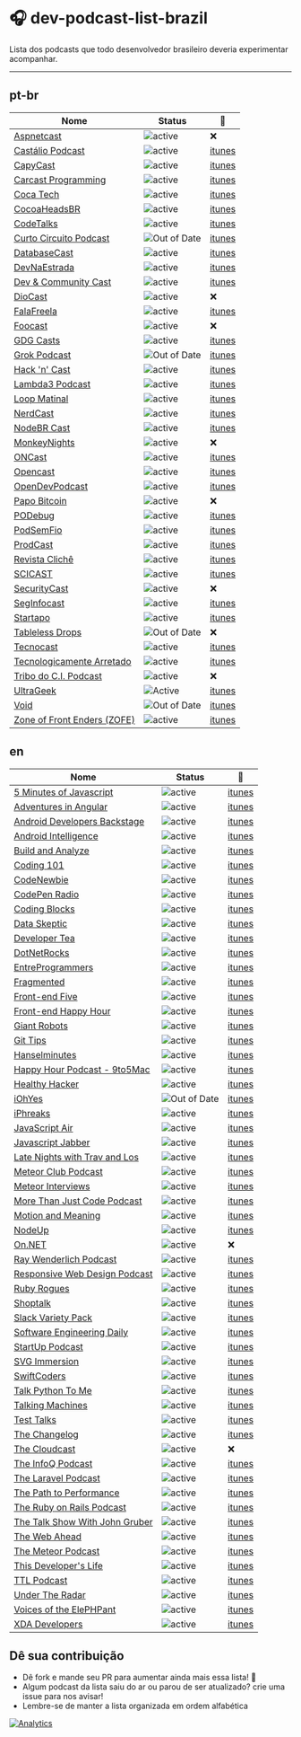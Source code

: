 # :headphones: dev-podcast-list-brazil

Lista dos podcasts que todo desenvolvedor brasileiro deveria experimentar acompanhar.

---

## pt-br
Nome | Status | :musical_note:
---- | ---- | ----
[Aspnetcast](https://www.youtube.com/channel/UC1DrB2LTgVBGiZdgaOrzMCg/featured)|![active](https://img.shields.io/badge/status-active-green.svg?style=flat-square)|:x:
[Castálio Podcast](http://castalio.info/) | ![active](https://img.shields.io/badge/status-active-green.svg?style=flat-square)|[itunes](https://itunes.apple.com/br/podcast/castalio-podcast/id446259197?mt=2)
[CapyCast](https://soundcloud.com/rdshipit/sets/capycast)|![active](https://img.shields.io/badge/status-active-green.svg?style=flat-square)|[itunes](https://itunes.apple.com/br/podcast/capycast/id1093562535)
[Carcast Programming](https://soundcloud.com/carcastprogramming)|![active](https://img.shields.io/badge/status-active-green.svg?style=flat-square)|[itunes](https://itunes.apple.com/br/podcast/carcast-programming/id967624975?mt=2)
[Coca Tech](https://cocatech.com.br/) | ![active](https://img.shields.io/badge/status-active-green.svg?style=flat-square) | [itunes](https://itunes.apple.com/br/podcast/cocatech/id437224054?mt=2)
[CocoaHeadsBR](http://cocoaheads.com.br/podcasts)|![active](https://img.shields.io/badge/status-active-green.svg?style=flat-square)|[itunes](https://itunes.apple.com/br/podcast/cocoaheads-brasil/id1044808957?mt=2)
[CodeTalks](http://www.codetalks.net/)|![active](https://img.shields.io/badge/status-active-green.svg?style=flat-square)|[itunes](https://itunes.apple.com/us/podcast/codetalks/id939257121)
[Curto Circuito Podcast](http://curtocircuito.cc/)|![Out of Date](https://img.shields.io/badge/status-out_of_date-red.svg?style=flat-square)|[itunes](https://itunes.apple.com/us/podcast/curto-circuito-podcast/id712723389)
[DatabaseCast](http://imasters.com.br/perfil/databasecast/)|![active](https://img.shields.io/badge/status-active-green.svg?style=flat-square)|[itunes](https://itunes.apple.com/br/podcast/databasecast/id413491490?mt=2)
[DevNaEstrada](http://devnaestrada.com.br/ ) | ![active](https://img.shields.io/badge/status-active-green.svg?style=flat-square) |[itunes](https://itunes.apple.com/br/podcast/devnaestrada-podcast-sobre/id997779431?mt=2)
[Dev & Community Cast](http://devcommunitycast.com.br/)|![active](https://img.shields.io/badge/status-active-green.svg?style=flat-square)|[itunes](https://itunes.apple.com/br/podcast/dev-community-cast/id1101607027?l=en&mt=2)
[DioCast](http://www.diolinux.com.br/search/label/DioCast)|![active](https://img.shields.io/badge/status-active-green.svg?style=flat-square)|:x:
[FalaFreela](http://www.carreirasolo.org/falafreela/)|![active](https://img.shields.io/badge/status-active-green.svg?style=flat-square)|[itunes](http://itunes.apple.com/br/podcast/fala-freela!/id289492825)
[Foocast](http://foocast.io/)|![active](https://img.shields.io/badge/status-active-green.svg?style=flat-square)|:x:
[GDG Casts](http://gdgcasts.com/)|![active](https://img.shields.io/badge/status-active-green.svg?style=flat-square)|[itunes](https://itunes.apple.com/br/podcast/gdg-casts/id953473652?mt=2)
[Grok Podcast](http://www.grokpodcast.com/)|![Out of Date](https://img.shields.io/badge/status-out_of_date-red.svg?style=flat-square)|[itunes](https://itunes.apple.com/br/podcast/grok-podcast/id393122038)
[Hack 'n' Cast](http://hackncast.org/)|![active](https://img.shields.io/badge/status-active-green.svg?style=flat-square)|[itunes](https://itunes.apple.com/br/podcast/hack-n-cast/id884916846?mt=2)
[Lambda3 Podcast](https://blog.lambda3.com.br/category/podcast/)|![active](https://img.shields.io/badge/status-active-green.svg?style=flat-square)|[itunes](https://itunes.apple.com/br/podcast/lambda3-podcast/id1115313672?mt=2)
[Loop Matinal](http://loopmatinal.libsyn.com/)|![active](https://img.shields.io/badge/status-active-green.svg?style=flat-square)|[itunes](https://itunes.apple.com/br/podcast/loop-matinal/id1053245743?mt=2)
[NerdCast](https://jovemnerd.com.br/categoria/nerdcast/)|![active](https://img.shields.io/badge/status-active-green.svg?style=flat-square)|[itunes](https://itunes.apple.com/br/podcast/nerdcast-jovem-nerd/id381816509?mt=2)
[NodeBR Cast](https://github.com/nodebr/podcast)|![active](https://img.shields.io/badge/status-active-green.svg?style=flat-square)|[itunes](https://itunes.apple.com/br/podcast/nodebr-cast-1/id1119698678?i=1000369834854&l=en&mt=2)
[MonkeyNights](https://www.youtube.com/channel/UCFaQBRaoHrAxcGoeY8E5jvQ/featured)|![active](https://img.shields.io/badge/status-active-green.svg?style=flat-square)|:x:
[ONCast](https://www.oficinadanet.com.br/oncast) | ![active](https://img.shields.io/badge/status-active-green.svg?style=flat-square) | [itunes](https://itunes.apple.com/us/podcast/oncast/id1030390532)
[Opencast](http://tecnologiaaberta.com.br/category/opencast/)|![active](https://img.shields.io/badge/status-active-green.svg?style=flat-square)|[itunes](https://itunes.apple.com/br/podcast/opencast/id424732898?mt=2)
[OpenDevPodcast](http://www.opendevpodcast.com.br/)|![active](https://img.shields.io/badge/status-active-green.svg?style=flat-square)|[itunes](https://itunes.apple.com/br/podcast/opendevpodcast/id1071546873?l=en&mt=2)
[Papo Bitcoin](http://papobitcoin.com/)|![active](https://img.shields.io/badge/status-active-green.svg?style=flat-square)|:x:
[PODebug](http://www.podebug.com/)|![active](https://img.shields.io/badge/status-active-green.svg?style=flat-square)|[itunes](https://itunes.apple.com/br/podcast/podebug/id1044926057)
[PodSemFio](http://www.garotasemfio.com.br/podcast/)|![active](https://img.shields.io/badge/status-active-green.svg?style=flat-square)|[itunes](https://itunes.apple.com/br/podcast/podsemfio-podcast-feed/id177214142?mt=2)
[ProdCast](http://blog.concretesolutions.com.br/tag/prodcast/)|![active](https://img.shields.io/badge/status-active-green.svg?style=flat-square)|[itunes](https://itunes.apple.com/br/podcast/prodcast/id1110123066?l=en&mt=2)
[Revista Clichê](http://www.revistacliche.com.br/)|![active](https://img.shields.io/badge/status-active-green.svg?style=flat-square)|[itunes](https://itunes.apple.com/br/podcast/revista-cliche/id582903229)
[SCICAST](http://www.scicast.com.br/)|![active](https://img.shields.io/badge/status-active-green.svg?style=flat-square)|[itunes](https://itunes.apple.com/us/podcast/scicast-podcast/id732167740?mt=2)
[SecurityCast](https://www.youtube.com/user/securitycast/featured)|![active](https://img.shields.io/badge/status-active-green.svg?style=flat-square)|:x:
[SegInfocast](https://seginfo.com.br/category/podcast-seguranca-tecnologia-da-informacao-seginfocast/)|![active](https://img.shields.io/badge/status-active-green.svg?style=flat-square)|[itunes](https://itunes.apple.com/br/podcast/seginfocast-seu-podcast-na/id649835205?mt=2)
[Startapo](http://capivalley.com.br/category/startapo/)|![active](https://img.shields.io/badge/status-active-green.svg?style=flat-square)|[itunes](https://itunes.apple.com/br/podcast/startapo/id989061170?mt=2)
[Tableless Drops](http://tableless.com.br/categoria/podcasts/drops-podcasts/) | ![Out of Date](https://img.shields.io/badge/status-out_of_date-red.svg?style=flat-square)|:x:
[Tecnocast](https://tecnoblog.net/categoria/podcast/)|![active](https://img.shields.io/badge/status-active-green.svg?style=flat-square)|[itunes](https://itunes.apple.com/br/podcast/tecnocast/id505204037?mt=2)
[Tecnologicamente Arretado](http://tecnologicamentearretado.com.br/)|![active](https://img.shields.io/badge/status-active-green.svg?style=flat-square)|[itunes](https://itunes.apple.com/br/podcast/tecnologicamente-arretado/id873915897)
[Tribo do C.I. Podcast](http://tribodoci.net/categoria/podcast/)|![active](https://img.shields.io/badge/status-active-green.svg?style=flat-square)|:x:
[UltraGeek](http://www.redegeek.com.br/ultrageek/)|![Active](https://img.shields.io/badge/status-active-green.svg?style=flat-square)|[itunes](https://itunes.apple.com/br/podcast/rede-geek-ultrageek/id775753572?mt=2)
[Void](http://voidpodcast.com/)|![Out of Date](https://img.shields.io/badge/status-out_of_date-red.svg?style=flat-square)|[itunes](https://itunes.apple.com/br/podcast/void-podcast/id443186480)
[Zone of Front Enders (ZOFE)](http://zofe.com.br/) |![active](https://img.shields.io/badge/status-active-green.svg?style=flat-square) | [itunes](https://itunes.apple.com/br/podcast/zone-of-front-enders-podcast/id580335548?mt=2)

## en
Nome | Status | :musical_note:
---- | ---- | ----
[5 Minutes of Javascript](https://fivejs.codeschool.com/)|![active](https://img.shields.io/badge/status-active-green.svg?style=flat-square)|[itunes](https://itunes.apple.com/us/podcast/5-minutes-of-javascript/id775261328?mt=2)
[Adventures in Angular](https://devchat.tv/adventures-in-angular)|![active](https://img.shields.io/badge/status-active-green.svg?style=flat-square)|[itunes](https://itunes.apple.com/us/podcast/adventures-in-angular/id907361052)
[ Android Developers Backstage ](http://androidbackstage.blogspot.com.br/) |![active](https://img.shields.io/badge/status-active-green.svg?style=flat-square)|[itunes](https://itunes.apple.com/us/podcast/android-developers-backstage/id785545036?mt=2)
[ Android Intelligence ](https://plus.google.com/collection/ATg6b) |![active](https://img.shields.io/badge/status-active-green.svg?style=flat-square)|[itunes](https://itunes.apple.com/us/podcast/android-intelligence/id1105166538)
[Build and Analyze](http://5by5.tv/buildanalyze)|![active](https://img.shields.io/badge/status-active-green.svg?style=flat-square)|[itunes](https://itunes.apple.com/WebObjects/MZStore.woa/wa/viewPodcast?id=404064215)
[Coding 101](https://twit.tv/shows/coding-101)|![active](https://img.shields.io/badge/status-active-green.svg?style=flat-square)|[itunes](https://itunes.apple.com/us/podcast/coding-101-mp3/id804926728)
[CodeNewbie](http://www.codenewbie.org/podcast)|![active](https://img.shields.io/badge/status-active-green.svg?style=flat-square)|[itunes](https://itunes.apple.com/us/podcast/codenewbie/id919219256)
[CodePen Radio](https://blog.codepen.io/radio/)|![active](https://img.shields.io/badge/status-active-green.svg?style=flat-square)|[itunes](https://itunes.apple.com/us/podcast/codepen-radio/id824437159)
[Coding Blocks](http://www.codingblocks.net/)|![active](https://img.shields.io/badge/status-active-green.svg?style=flat-square)|[itunes](https://itunes.apple.com/us/podcast/coding-blocks-software-web/id769189585)
[Data Skeptic](http://dataskeptic.com/)|![active](https://img.shields.io/badge/status-active-green.svg?style=flat-square)|[itunes](https://itunes.apple.com/us/podcast/the-data-skeptic-podcast/id890348705)
[Developer Tea](https://developertea.com/)|![active](https://img.shields.io/badge/status-active-green.svg?style=flat-square)|[itunes](https://itunes.apple.com/us/podcast/developer-tea/id955596067)
[DotNetRocks](https://www.dotnetrocks.com/)|![active](https://img.shields.io/badge/status-active-green.svg?style=flat-square)|[itunes](https://itunes.apple.com/us/podcast/.net-rocks!/id130068596?mt=2)
[EntreProgrammers](http://entreprogrammers.com/)|![active](https://img.shields.io/badge/status-active-green.svg?style=flat-square)|[itunes](https://itunes.apple.com/us/podcast/entreprogrammers-podcast/id875119779)
[ Fragmented ](http://fragmentedpodcast.com/)|![active](https://img.shields.io/badge/status-active-green.svg?style=flat-square)|[itunes](https://itunes.apple.com/us/podcast/fragmented/id968779958)
[Front-end Five](https://frontendfive.codeschool.com/)|![active](https://img.shields.io/badge/status-active-green.svg?style=flat-square)|[itunes](https://itunes.apple.com/us/podcast/front-end-five/id1003995196?mt=2)
[Front-end Happy Hour](http://frontendhappyhour.com/)|![active](https://img.shields.io/badge/status-active-green.svg?style=flat-square)|[itunes](https://itunes.apple.com/us/podcast/front-end-happy-hour/id1089047924?mt=2)
[Giant Robots](giantrobots.fm/)|![active](https://img.shields.io/badge/status-active-green.svg?style=flat-square)|[itunes](https://itunes.apple.com/us/podcast/giant-robots-smashing-into/id535121941)
[Git Tips](https://yarn.fm/podcasts/283534-git-tips)|![active](https://img.shields.io/badge/status-active-green.svg?style=flat-square)|[itunes](https://itunes.apple.com/br/podcast/git-tips/id1082913833?l=en&mt=2)
[Hanselminutes](http://hanselminutes.com/)|![active](https://img.shields.io/badge/status-active-green.svg?style=flat-square)|[itunes](https://itunes.apple.com/us/podcast/hanselminutes/id117488860)
[Happy Hour Podcast - 9to5Mac](http://9to5mac.com/category/happy-hour/)|![active](https://img.shields.io/badge/status-active-green.svg?style=flat-square)|[itunes](https://itunes.apple.com/us/podcast/happy-hour/id641836403?mt=2)
[Healthy Hacker](http://www.healthyhacker.com/)|![active](https://img.shields.io/badge/status-active-green.svg?style=flat-square)|[itunes](https://itunes.apple.com/us/podcast/healthy-hacker/id904717019)
[iOhYes](http://iohyespodcast.com)|![Out of Date](https://img.shields.io/badge/status-out_of_date-red.svg?style=flat-square)|[itunes](https://itunes.apple.com/us/podcast/iohyes/id554926082#)
[iPhreaks](https://devchat.tv/iphreaks)|![active](https://img.shields.io/badge/status-active-green.svg?style=flat-square)|[itunes](https://itunes.apple.com/us/podcast/the-iphreaks-show/id634022060?mt=2)
[JavaScript Air](http://javascriptair.com/)|![active](https://img.shields.io/badge/status-active-green.svg?style=flat-square)|[itunes](https://itunes.apple.com/us/podcast/javascript-air/id1066446588)
[Javascript Jabber](https://devchat.tv/js-jabber)|![active](https://img.shields.io/badge/status-active-green.svg?style=flat-square)|[itunes](https://itunes.apple.com/us/podcast/javascript-jabber/id496893300)
[Late Nights with Trav and Los](http://www.travandlos.com/)|![active](https://img.shields.io/badge/status-active-green.svg?style=flat-square)|[itunes](https://itunes.apple.com/us/podcast/late-nights-with-trav-and-los/id944869246?mt=2)
[Meteor Club Podcast](https://podcast.meteorjs.club/)|![active](https://img.shields.io/badge/status-active-green.svg?style=flat-square)|[itunes](https://itunes.apple.com/us/podcast/meteor-club-podcast/id984131621?mt=2)
[Meteor Interviews](http://www.meteorinterviews.com/)|![active](https://img.shields.io/badge/status-active-green.svg?style=flat-square)|[itunes](https://itunes.apple.com/ca/podcast/meteor-interviews/id978442733)
[More Than Just Code Podcast](http://mtjc.fm)|![active](https://img.shields.io/badge/status-active-green.svg?style=flat-square)|[itunes](https://itunes.apple.com/us/podcast/more-than-just-code-podcast/id906987516?mt=2)
[Motion and Meaning](http://motionandmeaning.io/)|![active](https://img.shields.io/badge/status-active-green.svg?style=flat-square)|[itunes](https://itunes.apple.com/us/podcast/motion-and-meaning-podcast/id1010491067?mt=2)
[NodeUp](http://nodeup.com/)|![active](https://img.shields.io/badge/status-out_of_date-red.svg?style=flat-square)|[itunes](https://itunes.apple.com/us/podcast/nodeup/id447667314)
[On.NET](https://www.youtube.com/channel/UCvtT19MZW8dq5Wwfu6B0oxw/featured)|![active](https://img.shields.io/badge/status-active-green.svg?style=flat-square)|:x:
[Ray Wenderlich Podcast](http://www.raywenderlich.com/rwpodcast)|![active](https://img.shields.io/badge/status-active-green.svg?style=flat-square)|[itunes](https://itunes.apple.com/us/podcast/raywenderlich.com-podcast/id773910890?mt=2)
[Responsive Web Design Podcast](http://responsivewebdesign.com/podcast/)|![active](https://img.shields.io/badge/status-active-green.svg?style=flat-square)|[itunes](https://itunes.apple.com/us/podcast/a-responsive-design-podcast/id910013523?mt=2)
[Ruby Rogues](https://devchat.tv/ruby-rogues/)|![active](https://img.shields.io/badge/status-active-green.svg?style=flat-square)|[itunes](https://itunes.apple.com/us/podcast/ruby-rogues/id705335155?mt=2)
[Shoptalk](http://shoptalkshow.com/)|![active](https://img.shields.io/badge/status-active-green.svg?style=flat-square)|[itunes](https://itunes.apple.com/podcast/id493890455)
[Slack Variety Pack](https://slack.com/varietypack)|![active](https://img.shields.io/badge/status-active-green.svg?style=flat-square)|[itunes](https://geo.itunes.apple.com/us/podcast/slack-variety-pack/id993062631?mt=2&at=1010lbVy&ct=slackvarietypack_landingpage)
[Software Engineering Daily](http://softwareengineeringdaily.com/)|![active](https://img.shields.io/badge/status-active-green.svg?style=flat-square)|[itunes](https://itunes.apple.com/us/podcast/software-engineering-daily/id1019576853?mt=2)
[StartUp Podcast](https://gimletmedia.com/show/startup/)|![active](https://img.shields.io/badge/status-active-green.svg?style=flat-square)|[itunes](https://itunes.apple.com/us/podcast/startup-podcast/id913805339)
[SVG Immersion](http://svgimmersion.com/)|![active](https://img.shields.io/badge/status-active-green.svg?style=flat-square)|[itunes](https://itunes.apple.com/us/podcast/svg-immersion-anything-everything/id975438780?ls=1)
[SwiftCoders](http://swiftcoders.podbean.com/) | ![active](https://img.shields.io/badge/status-active-green.svg?style=flat-square)|[itunes](https://itunes.apple.com/br/podcast/swiftcoders/id1082937962?l=en&mt=2)
[Talk Python To Me](https://talkpython.fm/)|![active](https://img.shields.io/badge/status-active-green.svg?style=flat-square)|[itunes](https://itunes.apple.com/us/podcast/talk-python-to-me-python-conversations/id979020229)
[Talking Machines](http://www.thetalkingmachines.com/)|![active](https://img.shields.io/badge/status-active-green.svg?style=flat-square)|[itunes](https://itunes.apple.com/us/itunes-u/talking-machines/id983997393?mt=10)
[Test Talks](http://joecolantonio.com/testtalks/)|![active](https://img.shields.io/badge/status-active-green.svg?style=flat-square)|[itunes](https://itunes.apple.com/us/podcast/testtalks-automation-awesomeness/id826722706?mt=2&ign-mpt=uo%3D4)
[The Changelog](https://changelog.com/)|![active](https://img.shields.io/badge/status-active-green.svg?style=flat-square)|[itunes](https://itunes.apple.com/podcast/the-changelog/id341623264)
[The Cloudcast](http://www.thecloudcast.net/)|![active](https://img.shields.io/badge/status-active-green.svg?style=flat-square)|:x:
[The InfoQ Podcast](https://www.infoq.com/the-infoq-podcast)|![active](https://img.shields.io/badge/status-active-green.svg?style=flat-square)|[itunes](https://itunes.apple.com/br/podcast/the-infoq-podcast/id1106971805?l=en&mt=2)
[The Laravel Podcast](http://www.laravelpodcast.com/)|![active](https://img.shields.io/badge/status-active-green.svg?style=flat-square)|[itunes](https://itunes.apple.com/us/podcast/the-laravel-podcast/id653204183)
[The Path to Performance](http://pathtoperf.com/)|![active](https://img.shields.io/badge/status-active-green.svg?style=flat-square)|[itunes](https://itunes.apple.com/us/podcast/the-path-to-performance/id983003732)
[The Ruby on Rails Podcast](http://5by5.tv/rubyonrails)|![active](https://img.shields.io/badge/status-active-green.svg?style=flat-square)|[itunes](https://itunes.apple.com/us/podcast/ruby-on-rails-podcast/id840890158?mt=2)
[The Talk Show With John Gruber](http://daringfireball.net/thetalkshow)|![active](https://img.shields.io/badge/status-active-green.svg?style=flat-square)|[itunes](https://itunes.apple.com/us/podcast/the-talk-show-with-john-gruber/id528458508)
[The Web Ahead](http://5by5.tv/webahead)|![active](https://img.shields.io/badge/status-active-green.svg?style=flat-square)|[itunes](https://itunes.apple.com/WebObjects/MZStore.woa/wa/viewPodcast?id=464936442)
[The Meteor Podcast](http://www.meteorpodcast.com/)|![active](https://img.shields.io/badge/status-active-green.svg?style=flat-square)|[itunes](https://itunes.apple.com/us/podcast/the-meteor-podcast/id795089333?mt=2)
[This Developer's Life](http://thisdeveloperslife.com/)|![active](https://img.shields.io/badge/status-active-green.svg?style=flat-square)|[itunes](https://itunes.apple.com/us/podcast/this-developers-life/id389727545)
[ TTL Podcast ](http://ttlpodcast.com/) |![active](https://img.shields.io/badge/status-active-green.svg?style=flat-square)|[itunes](https://itunes.apple.com/us/podcast/ttl-podcast/id989679484)
[ Under The Radar ](https://www.relay.fm/radar) |![active](https://img.shields.io/badge/status-active-green.svg?style=flat-square)|[itunes](https://itunes.apple.com/gb/podcast/under-the-radar/id1055685246?mt=2)
[Voices of the ElePHPant](https://voicesoftheelephpant.com)|![active](https://img.shields.io/badge/status-active-green.svg?style=flat-square)|[itunes](https://itunes.apple.com/us/podcast/voices-of-the-elephpant/id420153197?mt=2)
[ XDA Developers ](http://www.xda-developers.com/) |![active](https://img.shields.io/badge/status-active-green.svg?style=flat-square)|[itunes](https://itunes.apple.com/us/podcast/xda-developerss-podcast/id1047717077?mt=2)

## Dê sua contribuição
* Dê fork e mande seu PR para aumentar ainda mais essa lista! :rocket:
* Algum podcast da lista saiu do ar ou parou de ser atualizado? crie uma issue para nos avisar!
* Lembre-se de manter a lista organizada em ordem alfabética

[![Analytics](https://ga-beacon.appspot.com/UA-67879079-1/ogilvieira/dev-podcast-list-brazil)](https://github.com/ogilvieira/dev-podcast-list-brazil)
